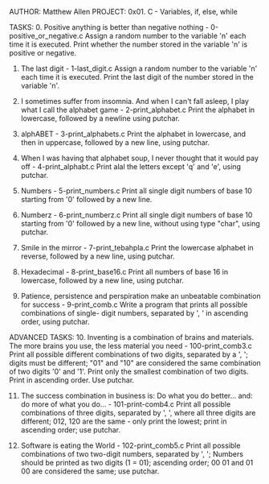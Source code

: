 AUTHOR: Matthew Allen
PROJECT: 0x01. C - Variables, if, else, while

TASKS:
0. Positive anything is better than negative nothing - 0-positive_or_negative.c
	Assign a random number to the variable 'n' each time it is executed.
	Print whether the number stored in the variable 'n' is positive or
	negative.

1. The last digit - 1-last_digit.c
	Assign a random number to the variable 'n' each time it is executed.
	Print the last digit of the number stored in the variable 'n'.

2. I sometimes suffer from insomnia. And when I can't fall asleep, I play what I call the alphabet game - 2-print_alphabet.c
	Print the alphabet in lowercase, followed by a newline using
	putchar.

3. alphABET - 3-print_alphabets.c
	Print the alphabet in lowercase, and then in uppercase, followed by
	a new line, using putchar.

4. When I was having that alphabet soup, I never thought that it would pay off - 4-print_alphabt.c
	Print alal the letters except 'q' and 'e', using putchar.

5. Numbers - 5-print_numbers.c
	Print all single digit numbers of base 10 starting from '0'
	followed by a new line.

6. Numberz - 6-print_numberz.c
	Print all single digit numbers of base 10 starting from '0'
	followed by a new line, without using type "char", using putchar.

7. Smile in the mirror - 7-print_tebahpla.c
	Print the lowercase alphabet in reverse, followed by a new line,
	using putchar.

8. Hexadecimal - 8-print_base16.c
	Print all numbers of base 16 in lowercase, followed by a new line,
	using putchar.

9. Patience, persistence and perspiration make an unbeatable combination for success - 9-print_comb.c
	Write a program that prints all possible combinations of single-
	digit numbers, separated by ', ' in ascending order, using putchar.

ADVANCED TASKS:
10. Inventing is a combination of brains and materials. The more brains you use, the less material you need - 100-print_comb3.c
	Print all possible different combinations of two digits, separated
	by a ', '; digits must be different; "01" and "10" are considered
	the same combination of two digits '0' and '1'. Print only the
	smallest combination of two digits. Print in ascending order. Use
	putchar.

11. The success combination in business is: Do what you do better... and: do more of what you do... - 101-print-comb4.c
	Print all possible combinations of three digits, separated by ', ',
	where all three digits are different; 012, 120 are the same - only
	print the lowest; print in ascending order; use putchar.

12. Software is eating the World - 102-print_comb5.c
	Print all possible combinations of two two-digit numbers, separated
	by ', '; Numbers should be printed as two digits (1 = 01); ascending
	order; 00 01 and 01 00 are considered the same; use putchar.
